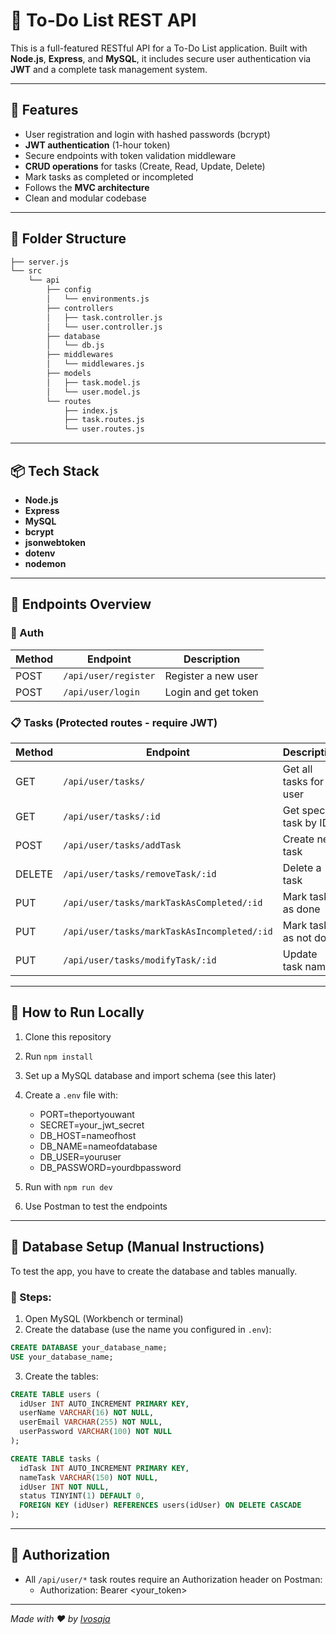 # 📝 To-Do List REST API

This is a full-featured RESTful API for a To-Do List application. Built with **Node.js**, **Express**, and **MySQL**, it includes secure user authentication via **JWT** and a complete task management system.

---

## 🚀 Features

- User registration and login with hashed passwords (bcrypt)
- **JWT authentication** (1-hour token)
- Secure endpoints with token validation middleware
- **CRUD operations** for tasks (Create, Read, Update, Delete)
- Mark tasks as completed or incompleted
- Follows the **MVC architecture**
- Clean and modular codebase

---

## 📁 Folder Structure

```bash
├── server.js
└── src
    └── api
        ├── config
        │   └── environments.js
        ├── controllers
        │   ├── task.controller.js
        │   └── user.controller.js
        ├── database
        │   └── db.js
        ├── middlewares
        │   └── middlewares.js
        ├── models
        │   ├── task.model.js
        │   └── user.model.js
        └── routes
            ├── index.js
            ├── task.routes.js
            └── user.routes.js

```

---

## 📦 Tech Stack

- **Node.js**
- **Express**
- **MySQL**
- **bcrypt**
- **jsonwebtoken**
- **dotenv**
- **nodemon**

---

## 📌 Endpoints Overview

### 🔐 Auth

| Method | Endpoint           | Description       |
|--------|--------------------|-------------------|
| POST   | `/api/user/register` | Register a new user |
| POST   | `/api/user/login`    | Login and get token  |

### 📋 Tasks (Protected routes - require JWT)

| Method | Endpoint                        | Description                |
|--------|----------------------------------|----------------------------|
| GET    | `/api/user/tasks/`               | Get all tasks for user     |
| GET    | `/api/user/tasks/:id`            | Get specific task by ID    |
| POST   | `/api/user/tasks/addTask`             | Create new task            |
| DELETE | `/api/user/tasks/removeTask/:id`      | Delete a task              |
| PUT    | `/api/user/tasks/markTaskAsCompleted/:id` | Mark task as done      |
| PUT    | `/api/user/tasks/markTaskAsIncompleted/:id` | Mark task as not done |
| PUT    | `/api/user/tasks/modifyTask/:id`      | Update task name           |

---

## 🔧 How to Run Locally

1. Clone this repository
2. Run `npm install`
3. Set up a MySQL database and import schema (see this later)
4. Create a `.env` file with:
    - PORT=theportyouwant
    - SECRET=your_jwt_secret
    - DB_HOST=nameofhost
    - DB_NAME=nameofdatabase
    - DB_USER=youruser
    - DB_PASSWORD=yourdbpassword

5. Run with `npm run dev`
6. Use Postman to test the endpoints

---

## 🧱 Database Setup (Manual Instructions)

To test the app, you have to create the database and tables manually.

### 🔧 Steps:

1. Open MySQL (Workbench or terminal)
2. Create the database (use the name you configured in `.env`):

```sql
CREATE DATABASE your_database_name;
USE your_database_name;
```
3. Create the tables:

```sql
CREATE TABLE users (
  idUser INT AUTO_INCREMENT PRIMARY KEY,
  userName VARCHAR(16) NOT NULL,
  userEmail VARCHAR(255) NOT NULL,
  userPassword VARCHAR(100) NOT NULL
);

CREATE TABLE tasks (
  idTask INT AUTO_INCREMENT PRIMARY KEY,
  nameTask VARCHAR(150) NOT NULL,
  idUser INT NOT NULL,
  status TINYINT(1) DEFAULT 0,
  FOREIGN KEY (idUser) REFERENCES users(idUser) ON DELETE CASCADE
);
```
--- 

## 🔐 Authorization

- All `/api/user/*` task routes require an Authorization header on Postman:
    - Authorization: Bearer <your_token>

---

*Made with ❤️ by [Ivosaja](https://github.com/Ivosaja)*